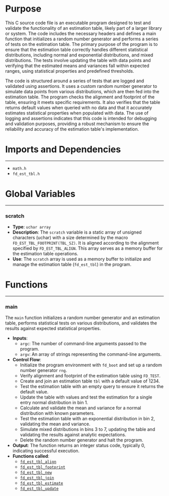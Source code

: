 # Purpose
This C source code file is an executable program designed to test and validate the functionality of an estimation table, likely part of a larger library or system. The code includes the necessary headers and defines a main function that initializes a random number generator and performs a series of tests on the estimation table. The primary purpose of the program is to ensure that the estimation table correctly handles different statistical distributions, including normal and exponential distributions, and mixed distributions. The tests involve updating the table with data points and verifying that the estimated means and variances fall within expected ranges, using statistical properties and predefined thresholds.

The code is structured around a series of tests that are logged and validated using assertions. It uses a custom random number generator to simulate data points from various distributions, which are then fed into the estimation table. The program checks the alignment and footprint of the table, ensuring it meets specific requirements. It also verifies that the table returns default values when queried with no data and that it accurately estimates statistical properties when populated with data. The use of logging and assertions indicates that this code is intended for debugging and validation purposes, providing a robust mechanism to ensure the reliability and accuracy of the estimation table's implementation.
# Imports and Dependencies

---
- `math.h`
- `fd_est_tbl.h`


# Global Variables

---
### scratch
- **Type**: `uchar array`
- **Description**: The `scratch` variable is a static array of unsigned characters (uchar) with a size determined by the macro `FD_EST_TBL_FOOTPRINT(TBL_SZ)`. It is aligned according to the alignment specified by `FD_EST_TBL_ALIGN`. This array serves as a memory buffer for the estimation table operations.
- **Use**: The `scratch` array is used as a memory buffer to initialize and manage the estimation table (`fd_est_tbl`) in the program.


# Functions

---
### main<!-- {{#callable:main}} -->
The `main` function initializes a random number generator and an estimation table, performs statistical tests on various distributions, and validates the results against expected statistical properties.
- **Inputs**:
    - `argc`: The number of command-line arguments passed to the program.
    - `argv`: An array of strings representing the command-line arguments.
- **Control Flow**:
    - Initialize the program environment with `fd_boot` and set up a random number generator `rng`.
    - Verify alignment and footprint of the estimation table using `FD_TEST`.
    - Create and join an estimation table `tbl` with a default value of 1234.
    - Test the estimation table with an empty query to ensure it returns the default value.
    - Update the table with values and test the estimation for a single entry normal distribution in bin 1.
    - Calculate and validate the mean and variance for a normal distribution with known parameters.
    - Test the estimation table with an exponential distribution in bin 2, validating the mean and variance.
    - Simulate mixed distributions in bins 3 to 7, updating the table and validating the results against analytic expectations.
    - Delete the random number generator and halt the program.
- **Output**: The function returns an integer status code, typically 0, indicating successful execution.
- **Functions called**:
    - [`fd_est_tbl_align`](fd_est_tbl.h.driver.md#fd_est_tbl_align)
    - [`fd_est_tbl_footprint`](fd_est_tbl.h.driver.md#fd_est_tbl_footprint)
    - [`fd_est_tbl_new`](fd_est_tbl.h.driver.md#fd_est_tbl_new)
    - [`fd_est_tbl_join`](fd_est_tbl.h.driver.md#fd_est_tbl_join)
    - [`fd_est_tbl_estimate`](fd_est_tbl.h.driver.md#fd_est_tbl_estimate)
    - [`fd_est_tbl_update`](fd_est_tbl.h.driver.md#fd_est_tbl_update)


